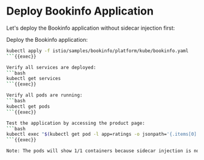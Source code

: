 # Deploy Bookinfo Application

Let's deploy the Bookinfo application without sidecar injection first:

Deploy the Bookinfo application:
```bash
kubectl apply -f istio/samples/bookinfo/platform/kube/bookinfo.yaml
```{{exec}}

Verify all services are deployed:
```bash
kubectl get services
```{{exec}}

Verify all pods are running:
```bash
kubectl get pods
```{{exec}}

Test the application by accessing the product page:
```bash
kubectl exec "$(kubectl get pod -l app=ratings -o jsonpath='{.items[0].metadata.name}')" -c ratings -- curl -sS productpage:9080/productpage | grep -o "<title>.*</title>"
```{{exec}}

Note: The pods will show 1/1 containers because sidecar injection is not enabled yet. 